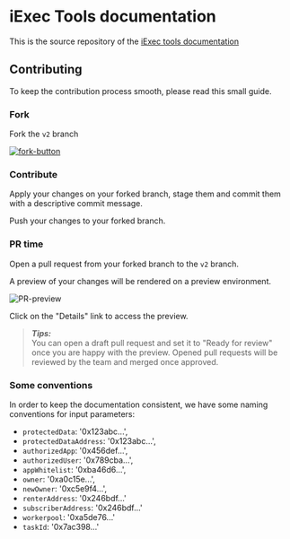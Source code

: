 # iExec Tools documentation

This is the source repository of the
[iExec tools documentation](https://beta.tools.docs.iex.ec)

## Contributing

To keep the contribution process smooth, please read this small guide.

### Fork

Fork the `v2` branch

[![fork-button](/fork-button.png)](https://github.com/iExecBlockchainComputing/documentation-tools/fork)

### Contribute

Apply your changes on your forked branch, stage them and commit them with a
descriptive commit message.

Push your changes to your forked branch.

### PR time

Open a pull request from your forked branch to the `v2` branch.

A preview of your changes will be rendered on a preview environment.

![PR-preview](/PR-preview.png)

Click on the "Details" link to access the preview.

> _**Tips:**_  
> You can open a draft pull request and set it to "Ready for review" once you
> are happy with the preview. Opened pull requests will be reviewed by the team
> and merged once approved.

### Some conventions

In order to keep the documentation consistent, we have some naming conventions
for input parameters:

- `protectedData`: '0x123abc...',
- `protectedDataAddress`: '0x123abc...',
- `authorizedApp`: '0x456def...',
- `authorizedUser`: '0x789cba...',
- `appWhitelist`: '0xba46d6...',
- `owner`: '0xa0c15e...',
- `newOwner`: '0xc5e9f4...',
- `renterAddress`: '0x246bdf...'
- `subscriberAddress`: '0x246bdf...'
- `workerpool`: '0xa5de76...'
- `taskId`: '0x7ac398...'
